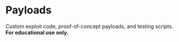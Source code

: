 # Payloads

Custom exploit code, proof-of-concept payloads, and testing scripts.  
**For educational use only.**

